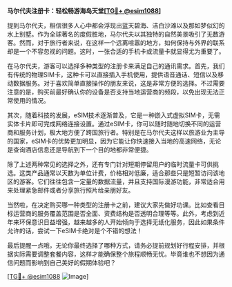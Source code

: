 **马尔代夫注册卡：轻松畅游海岛天堂[[TG💪+ @esim1088](https://t.me/s/esim1088)]**

提到马尔代夫，相信很多人心中都会浮现出蓝天碧海、洁白沙滩以及那如梦似幻的水上别墅。作为全球著名的度假胜地，马尔代夫以其独特的自然美景吸引了无数游客。然而，对于旅行者来说，在这样一个远离喧嚣的地方，如何保持与外界的联系却是一个不容忽视的问题。这时，一张合适的手机卡或流量卡就显得尤为重要了。

在马尔代夫，游客可以选择多种类型的注册卡来满足自己的通讯需求。首先，我们有传统的物理SIM卡，这种卡可以直接插入手机使用，提供语音通话、短信以及移动数据服务。对于喜欢简单直接操作的朋友来说，这是非常方便的选择。不过需要注意的是，购买前最好确认你的设备是否支持当地运营商的频段，以免出现无法正常使用的情况。

其次，随着科技的发展，eSIM技术逐渐普及，它是一种嵌入式虚拟SIM卡，无需实体卡片即可完成网络连接设置。通过eSIM卡，你可以随时随地切换不同的运营商和服务计划，极大地方便了跨国旅行者。特别是在马尔代夫这样以旅游业为主导的国家，eSIM卡的优势更加明显，因为它能让你快速接入当地的高速网络，无论是查询酒店信息还是导航到下一个目的地都非常便捷。

除了上述两种常见的选择之外，还有专门针对短期停留用户的临时流量卡可供挑选。这类产品通常以天数为单位计费，价格相对低廉，适合那些只是短暂访问该地区的游客。它们往往包含一定量的数据流量，并且支持国际漫游功能，非常适合用来处理紧急邮件或者分享旅行照片给亲朋好友。

当然啦，在决定购买哪一种类型的注册卡之前，建议大家先做好功课。比如查看目标运营商的服务覆盖范围是否全面、资费结构是否透明合理等等。此外，考虑到近年来环保意识日益增强，越来越多的人开始倾向于选择无纸化服务，因此如果条件允许的话，尝试一下eSIM卡绝对是个不错的想法！

最后提醒一点哦，无论你最终选择了哪种方式，请务必提前规划好行程安排，并根据实际需要调整套餐内容，这样才能确保整个旅程顺畅无忧。毕竟谁也不想因为通信问题而影响到自己美好的假期体验吧？

[[TG💪+ @esim1088](https://t.me/s/esim1088) ![Image](https://i.postimg.cc/4NQfJmqS/Snipaste-2025-05-13-00-14-12.png)]